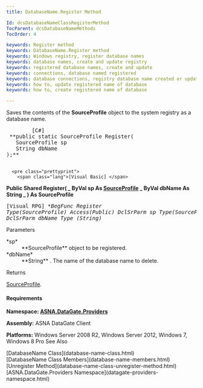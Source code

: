 ```yaml
---
title: DatabaseName.Register Method

Id: dcsDatabaseNameClassRegisterMethod
TocParent: dcsDatabaseNameMethods
TocOrder: 4

keywords: Register method
keywords: DatabaseName.Register method
keywords: Windows registry, register database names
keywords: database names, create and update registry
keywords: registered database names, create and update
keywords: connections, database named registered
keywords: database connections, registry database name created or updated
keywords: how to, update registered name of database
keywords: how to, create registered name of database

---
```


Saves the contents of the **SourceProfile** object to the system registry as a database name. 
<pre class="prettyprint">
        <span class="lang">[C#]</span>
 **public static SourceProfile Register(
   SourceProfile sp
   String dbName
);** 
      </pre>
      <pre class="prettyprint">
        <span class="lang">[Visual Basic] </span>
 **Public Shared Register( _
   ByVal sp As [SourceProfile](source-profile-class.html) _
   ByVal dbName As String _
) As SourceProfile** 
      </pre>
      <pre class="prettyprint">
        <span class="lang">[Visual RPG]</span>
 **BegFunc Register Type(SourceProfile) Access(*Public)
   DclSrParm sp Type(SourceProfile)
   DclSrParm dbName Type (String)** 
      </pre>

Parameters

<dl>
        <dt>
 *sp* 
        </dt>
        <dd>
 **SourceProfile** object to be registered. </dd>
        <dt>
 *dbName* 
        </dt>
        <dd>
 **String** . The name of the database name to 
									delete. </dd>
</dl>

Returns

[SourceProfile](source-profile-class.html).

#### Requirements
**Namespace: [ ASNA.DataGate.Providers](datagate-providers-namespace.html)** 

**Assembly:** ASNA DataGate Client 

**Platforms:** Windows Server 2008 R2, Windows Server 2012, Windows 7, Windows 8 Pro 
See Also

<dl />
      [DatabaseName Class](database-name-class.html)
      <br />
      [DatabaseName Class Members](database-name-members.html)
      <br />
      [Unregister Method](database-name-class-unregister-method.html)
      <br />
      [ASNA.DataGate.Providers Namespace](datagate-providers-namespace.html)

